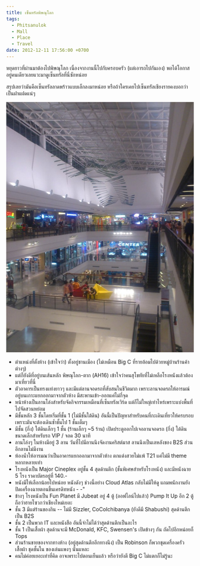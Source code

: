 ```yaml
---
title: เซ็นทรัลพิษณุโลก
tags:
  - Phitsanulok
  - Mall
  - Place
  - Travel
date: 2012-12-11 17:56:00 +0700
---
```


หยุดยาวที่ผ่านมาต้องไปพิษณุโลก เนื่องจากงานนี้ไปกับครอบครัว (แต่เอารถไปกันเอง) พอได้โอกาสอยู่คนเดียวเลยแวะมาดูเซ็นทรัลที่นี่ซักหน่อย

สรุปเลยว่ามันคือเซ็นทรัลลาดพร้าวแบบเล็กลงมาหน่อย หรือถ้าใครเคยไปเซ็นทรัลเชียงรายคงบอกว่าเป็นฝาแฝดแน่ๆ

![](/images/IMG_20121209_185043.jpg)

- ตำแหน่งที่ตั้งห้าง (เข้าใจว่า) ตั้งอยู่ชานเมือง (ไม่เหมือน Big C ที่รายล้อมไปด้วยหมู่บ้านร้านค้าต่างๆ)
- แต่ก็ยังดีที่อยู่บนเส้นหลัก พิษณุโลก-ตาก (AH16) เข้าใจว่าคนสุโขทัยที่ไม่เหลือโรงหนังแล้วต้องมาเที่ยวที่นี่
- ตัวอาคารเป็นทรงแท่งยาวๆ และมีแต่ลานจอดรถที่สับสนในชีวิตมาก เพราะลานจอดรถให้อารมณ์อยู่บนเกาะแยกออกมาจากตัวห้าง มีสะพานเข้า-ออกแค่ไม่กี่จุด
- หน้าห้างเป็นลานโล่งสำหรับจัดกิจกรรมเหมือนที่เซ็นทรัลเวิร์ด แต่ก็ไม่ใหญ่เท่าไหร่เพราะแบ่งพื้นที่ไปจัดสวนหย่อม
- มีชั้นหลัก 3 ชั้นโดยเริ่มที่ชั้น 1 (ไม่มีชั้นใต้ดิน) อันนี้เป็นปัญหาสำหรับคนที่กะเดินเที่ยวให้ครบรอบ เพราะมันจะต้องเดินซ้ำชั้นไป 1 ชั้นเต็มๆ
- มีชั้น (กึ่ง) ใต้ดินเล็กๆ 1 ชั้น (ร้านเล็กๆ \~5 ร้าน) เปิดประตูออกไปเจอลานจอดรถ (กึ่ง) ใต้ดินขนาดเล็กสำหรับรถ VIP / จอด 30 นาที
- ลานโล่งๆ ในห้างมีอยู่ 3 ลาน วันที่ไปมีลานนึงจัดงานคริสต์มาส ลานนึงเป็นเลหลังของ B2S ส่วนอีกลานไม่มีงาน
- ห้องน้ำให้อารมณว่าเป็นอาคารแยกออกมาจากตัวห้าง ตกแต่งสวยไม่แพ้ T21 แค่ไม่มี theme หลากหลายเท่า
- โรงหนังเป็น Major Cineplex อยู่ชั้น 4 สุดด้านตึก (ชั้นพิเศษสำหรับโรงหนัง) และมีหนังฉาย 5 โรง ราคาบัตรอยู่ที่ 140.-
- หนังมีให้เลือกน้อยไปหน่อย หนังดังๆ ช่วงนี้อย่าง Cloud Atlas กลับไม่มีให้ดู แถมพนักงานยังปิดเครื่องฉายตอนขึ้นเครดิทหนัง - -"
- ข้างๆ โรงหนังเป็น Fun Planet มี Jubeat อยู่ 4 ตู้ (ออฟไลน์ไปแล้ว) Pump It Up อีก 2 ตู้ ถือว่าฮายโซวกว่าเชียงใหม่เยอะ
- ชั้น 3 มีแต่ร้านของกิน -- ไม่มี Sizzler, CoCoIchibanya (ยังดีมี Shabushi) สุดด้านตึกเป็น B2S
- ชั้น 2 เป็นพวก IT และหนังสือ อันนี้จำไม่ได้ว่าสุดด้านตึกเป็นอะไร
- ชั้น 1 เป็นเสื้อผ้า สุดด้านจะมี McDonald, KFC, Swensen's เปิดข้างๆ กัน ถัดไปอีกหน่อยก็ Tops
- ส่วนร้านขายของจากทางห้าง (อยู่สุดด้านตึกอีกทางนึง) เป็น Robinson ก็พวกชุดเครื่องครัว เสื้อผ้า ชุดชั้นใน ของเล่นแพงๆ นั่นแหละ
- คนไม่ค่อยเยอะเท่าที่คิด อาจเพราะไปตอนเย็นแล้ว หรือว่ายังตี Big C ไม่แตกก็ไม่รู้นะ
